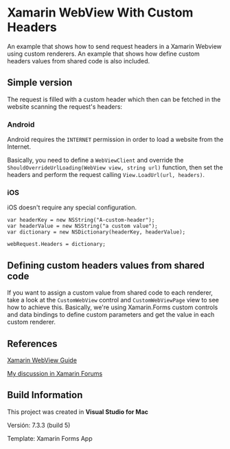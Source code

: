# Xamarin WebView With Custom Headers

An example that shows how to send request headers in a Xamarin Webview using custom renderers. An example that shows how define custom headers values from shared code is also included.

## Simple version

The request is filled with a custom header which then can be fetched in the website scanning the request's headers:


### Android

Android requires the `INTERNET` permission in order to load a website from the Internet.

Basically, you need to define a `WebViewClient` and override the `ShouldOverrideUrlLoading(WebView view, string url)` function, then set the headers and perform the request calling `View.LoadUrl(url, headers)`.


### iOS

iOS doesn't require any special configuration.

```
var headerKey = new NSString("A-custom-header");
var headerValue = new NSString("a custom value");
var dictionary = new NSDictionary(headerKey, headerValue);

webRequest.Headers = dictionary;
```


## Defining custom headers values from shared code

If you want to assign a custom value from shared code to each renderer, take a look at the `CustomWebView` control and `CustomWebViewPage` view to see how to achieve this. Basically, we're using Xamarin.Forms custom controls and data bindings to define custom parameters and get the value in each custom renderer.


## References

[Xamarin WebView Guide](https://developer.xamarin.com/guides/xamarin-forms/user-interface/webview/)

[My discussion in Xamarin Forums](https://forums.xamarin.com/discussion/57284/it-is-possible-to-send-headers-when-calling-a-webview)


## Build Information

This project was created in **Visual Studio for Mac**

Versión: 7.3.3 (build 5)

Template: Xamarin Forms App
